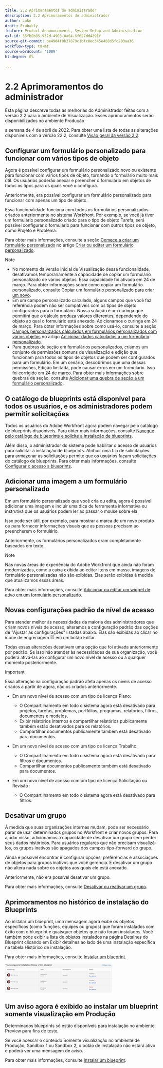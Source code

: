 ```yaml
---
title: 2.2 Aprimoramentos do administrador
description: 2.2 Aprimoramentos do administrador
author: Luke
draft: Probably
feature: Product Announcements, System Setup and Administration
exl-id: 55fb0b85-937d-4903-8a64-6f627dd4291f
source-git-commit: be4904f0b37870c1bfc8ec345e468d5fc283aa36
workflow-type: tm+mt
source-wordcount: '1009'
ht-degree: 0%

---
```


# 2.2 Aprimoramentos do administrador

Esta página descreve todas as melhorias do Administrador feitas com a versão 2.2 para o ambiente de Visualização. Esses aprimoramentos serão disponibilizados no ambiente Produção

<!--
<MadCap:conditionalText data-mc-conditions="QuicksilverOrClassic.Draft mode">
in January 2022
</MadCap:conditionalText>
-->

a semana de 4 de abril de 2022. Para obter uma lista de todas as alterações disponíveis com a versão 22.2, consulte [Visão geral da versão 2.2](../../../product-announcements/product-releases/22.2-release-activity/22-2-release-overview.md).

## Configurar um formulário personalizado para funcionar com vários tipos de objeto

Agora é possível configurar um formulário personalizado novo ou existente para funcionar com vários tipos de objeto, tornando o formulário muito mais útil. Os usuários poderão anexar e preencher o formulário em objetos de todos os tipos para os quais você o configura.

Anteriormente, era possível configurar um formulário personalizado para funcionar com apenas um tipo de objeto.

Essa funcionalidade funciona com todos os formulários personalizados criados anteriormente no sistema Workfront. Por exemplo, se você já tiver um formulário personalizado criado para o tipo de objeto Tarefa, será possível configurar o formulário para funcionar com outros tipos de objeto, como Projeto e Problema.

Para obter mais informações, consulte a seção [Comece a criar um formulário personalizado](../../../administration-and-setup/customize-workfront/create-manage-custom-forms/create-or-edit-a-custom-form.md#start) no artigo [Criar ou editar um formulário personalizado](../../../administration-and-setup/customize-workfront/create-manage-custom-forms/create-or-edit-a-custom-form.md).

>[!NOTE]
>
>* No momento da versão inicial de Visualização dessa funcionalidade, desativamos temporariamente a capacidade de copiar um formulário personalizado de vários objetos. Essa capacidade foi ativada em 24 de março. Para obter informações sobre como copiar um formulário personalizado, consulte [Copiar um formulário personalizado para criar um novo](../../../administration-and-setup/customize-workfront/create-manage-custom-forms/copy-custom-form-to-create-a-new-one.md).
>* Em um campo personalizado calculado, alguns campos que você faz referência podem não ser compatíveis com os tipos de objeto configurados para o formulário. Nossa solução é um curinga que permitirá que o cálculo produza valores diferentes, dependendo do objeto ao qual o formulário está anexado. Adicionamos o curinga em 24 de março. Para obter informações sobre como usá-lo, consulte a seção [Campos personalizados calculados em formulários personalizados com vários objetos](../../../administration-and-setup/customize-workfront/create-manage-custom-forms/add-calculated-data-to-custom-form.md#calculat) no artigo [Adicionar dados calculados a um formulário personalizado](../../../administration-and-setup/customize-workfront/create-manage-custom-forms/add-calculated-data-to-custom-form.md).
>* Para quebras de seção em formulários personalizados, criamos um conjunto de permissões comuns de visualização e edição que funcionam para todos os tipos de objetos que podem ser configurados para um formulário. Em um cenário, descobrimos que uma dessas permissões, Edição limitada, pode causar erros em um formulário. Isso foi corrigido em 24 de março. Para obter mais informações sobre quebras de seção, consulte [Adicionar uma quebra de seção a um formulário personalizado](../../../administration-and-setup/customize-workfront/create-manage-custom-forms/add-a-section-break-to-a-custom-form.md).
>


## O catálogo de blueprints está disponível para todos os usuários, e os administradores podem permitir solicitações

Todos os usuários do Adobe Workfront agora podem navegar pelo catálogo de blueprints disponíveis. Para obter mais informações, consulte [Navegue pelo catálogo de blueprints e solicite a instalação de blueprints](../../../administration-and-setup/blueprints/browse-catalog.md).

Além disso, o administrador do sistema pode habilitar o acesso de usuários para solicitar a instalação de blueprints. Atribuir uma fila de solicitações para armazenar as solicitações permite que os usuários façam solicitações do catálogo de blueprints. Para obter mais informações, consulte [Configurar o acesso a blueprints](../../../administration-and-setup/blueprints/configure-access-to-blueprints.md).

## Adicionar uma imagem a um formulário personalizado

Em um formulário personalizado que você cria ou edita, agora é possível adicionar uma imagem e incluir uma dica de ferramenta informativa ou instrutiva que os usuários podem ler ao passar o mouse sobre ela.

Isso pode ser útil, por exemplo, para mostrar a marca de um novo produto ou para fornecer informações visuais que as pessoas precisam ao preencherem o formulário.

Anteriormente, os formulários personalizados eram completamente baseados em texto.

>[!NOTE]
>
>Nas novas áreas de experiência do Adobe Workfront que ainda não foram modernizadas, como a caixa exibida ao editar itens em massa, imagens de formulário personalizadas não são exibidas. Elas serão exibidas à medida que atualizamos essas áreas.

Para obter mais informações, consulte [Adicionar ou editar um widget de ativo em um formulário personalizado](../../../administration-and-setup/customize-workfront/create-manage-custom-forms/add-widget-or-edit-its-properties-in-a-custom-form.md).

## Novas configurações padrão de nível de acesso

Para atender melhor às necessidades da maioria dos administradores que criam novos níveis de acesso, alteramos a configuração padrão das opções de &quot;Ajustar as configurações&quot; listadas abaixo. Elas são exibidas ao clicar no ícone de engrenagem ![](assets/gear-icon-in-access-levels.png) em um botão Editar.

Todas essas alterações desativam uma opção que foi ativada anteriormente por padrão. Se isso não atender às necessidades de sua organização, você poderá ativá-las ao configurar um novo nível de acesso ou a qualquer momento posteriormente.

>[!IMPORTANT]
>
>Essa alteração na configuração padrão afeta apenas os níveis de acesso criados a partir de agora, não os criados anteriormente.

* Em um novo nível de acesso com um tipo de licença Plano:

   * O Compartilhamento em todo o sistema agora está desativado para projetos, tarefas, problemas, portfólios, programas, relatórios, filtros, documentos e modelos.
   * Exibir relatórios internos e compartilhar relatórios publicamente também estão desativados para os relatórios.
   * Compartilhar documentos publicamente também está desativado para documentos.

* Em um novo nível de acesso com um tipo de licença Trabalho:

   * O Compartilhamento em todo o sistema agora está desativado para filtros e documentos.
   * Compartilhar documentos publicamente também está desativado para documentos.

* Em um novo nível de acesso com um tipo de licença Solicitação ou Revisão :

   * O Compartilhamento em todo o sistema agora está desativado para filtros.

## Desativar um grupo

À medida que suas organizações internas mudam, pode ser necessário parar de usar determinados grupos no Workfront e criar novos grupos. Para ajudar nisso, adicionamos a capacidade de desativar um grupo sem perder seus dados históricos. Para usuários regulares que não precisam visualizá-los, os grupos inativos são apagados dos campos tipo-forward do grupo.

Ainda é possível encontrar e configurar opções, preferências e associações de objetos para grupos inativos que você gerencia. E desativar um grupo não altera nada sobre os objetos aos quais ele está anexado.

Anteriormente, não era possível desativar um grupo.

Para obter mais informações, consulte [Desativar ou reativar um grupo](../../../administration-and-setup/manage-groups/create-and-manage-groups/deactivate-or-reactivate-a-group.md).

## Aprimoramentos no histórico de instalação do Blueprints

Ao instalar um blueprint, uma mensagem agora exibe os objetos específicos (como funções, equipes ou grupos) que foram instalados com êxito com o blueprint e quaisquer objetos que não foram instalados. Você também pode exibir a lista de objetos instalados na página Detalhes do Blueprint clicando em Exibir detalhes ao lado de uma instalação específica na tabela Histórico de instalação.

Para obter mais informações, consulte [Instalar um blueprint](../../../administration-and-setup/blueprints/blueprints-install.md).

![](assets/blueprints-installation-history-350x95.png)

## Um aviso agora é exibido ao instalar um blueprint somente visualização em Produção

Determinados blueprints só estão disponíveis para instalação no ambiente Preview para fins de teste.

Se você acessar o conteúdo Somente visualização no ambiente de Produção, Sandbox 1 ou Sandbox 2, o botão de instalação não estará ativo e poderá ver uma mensagem de aviso.

Para obter mais informações, consulte [Instalar um blueprint](../../../administration-and-setup/blueprints/blueprints-install.md).
